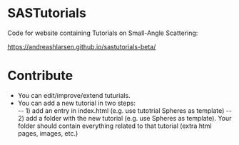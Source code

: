 # SASTutorials
Code for website containing Tutorials on Small-Angle Scattering:

https://andreashlarsen.github.io/sastutorials-beta/

# Contribute
- You can edit/improve/extend tuturials.    
- You can add a new tutorial in two steps:    
-- 1) add an entry in index.html (e.g. use tutotrial Spheres as template)
-- 2) add a folder with the new tutorial (e.g. use Spheres as template). Your folder should contain everything related to that tutorial (extra html pages, images, etc.)    
